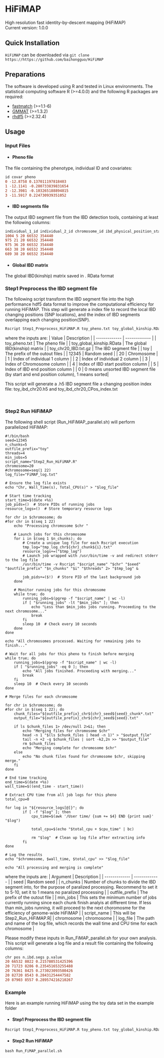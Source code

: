 # HiFiMAP
High resolution fast identity-by-descent mapping (HiFiMAP)
<br />
Current version: 1.0.0

## Quick Installation 

`HiFiMAP` can be downloaded via `git clone https://https://github.com/baihongguo/HiFiMAP`

## Preparations
The software is developed using R and tested in Linux environments. The statistical computing software R (>=4.0.0) and the following R packages are required:
* [fastmatch](https://cran.r-project.org/web/packages/fastmatch/index.html) (>=1.1-6)
* [GMMAT](https://cran.r-project.org/web/packages/GMMAT/index.html) (>=1.3.2)
* [rhdf5](https://github.com/grimbough/rhdf5) (>=2.32.4)

## Usage
### Input Files
* #### Pheno file
The file containing the phenotype, individual ID and covariates:
```diff 
id covar pheno
0 -12.8758 0.137011197818403
1 -12.1141 -0.280733839831654
2 -12.3981 -0.103265188894815
3 -11.5917 0.224730939351052
```

* #### IBD segments file
The output IBD segment file from the IBD detection tools, containing at least the following columns:
```diff 
individual_1_id individual_2_id chromosome_id ibd_physical_position_start ibd_physical_position_end
1004 5 20 66532 354440
975 21 20 66532 354440
975 36 20 66532 354440
663 38 20 66532 354440
689 38 20 66532 354440
```


* #### Global IBD matrix
The global IBD(kinship) matrix saved in . RData format



### Step1 Preprocess the IBD segment file
The following script transform the IBD segment file into the high performance hdf5 data format to improve the computational efficiency for running HiFiMAP. This step will generate a index file to record the local IBD changing positions (SNP locations), and the index of IBD segments overlapping each changing position(SNP).

```diff 
Rscript Step1_Preprocess_HiFiMAP.R toy_pheno.txt toy_global_kinship.RData toy_chr20_IBD.txt.gz toy 12345 20 1 2 3 4 5 0
```
where the inputs are:
| Value  | Description |
| ------------- | ------------- |
| toy_pheno.txt | The pheno file |
| toy_global_kinship.RData  | The global IBD(kinship) matrix  |
| toy_chr20_IBD.txt.gz  | The IBD segment file  |
| toy  | The prefix of the outout files  |
| 12345  | Random seed  |
| 20  | Chromosome  |
| 1 | Index of individual 1 column |
| 2 | Index of individual 2 column |
| 3 | Index of Chromosome column |
| 4 | Index of IBD start position column |
| 5 | Index of IBD end position column |
| 0 | 0 means unsorted IBD segment file (by start and end position column), 1 means sorted|

This script will generate a .h5 IBD segment file a changing position index file: toy_ibd_chr20.h5 and toy_ibd_chr20_CPos_index.txt

<br />

### Step2 Run HiFiMAP
The following shell script (Run_HiFiMAP_parallel.sh) will perform parallelized HiFiMAP:
```
#!/bin/bash
seed=12345
n_chunks=5
outfile_prefix="toy"
threads=4
min_jobs=5
script_name="Step2_Run_HiFiMAP.R"
chromosome=20 
#chromosome=seq(1 22) 
log_file="FiMAP_log.txt"

# Ensure the log file exists
echo "Chr, Wall_Time(s), Total_CPU(s)" > "$log_file"

# Start time tracking
start_time=$(date +%s)
job_pids=()  # Store PIDs of running jobs
resource_logs=()  # Store temporary resource logs

for chr in $chromosome; do
#for chr in $(seq 1 22) 
    echo "Processing chromosome $chr "

    # Launch jobs for this chromosome
    for i in $(seq 1 $n_chunks); do
        # Create a unique log file for each Rscript execution
        tmp_log="tmp_log_chr${chr}_chunk${i}.txt"
        resource_logs+=("$tmp_log")
        # Launch job wrapped with /usr/bin/time -v and redirect stderr to the log file
        /usr/bin/time -v Rscript "$script_name" "$chr" "$seed" "$outfile_prefix" "$n_chunks" "$i" "$threads" 2> "$tmp_log" &
       
        job_pids+=($!)  # Store PID of the last background job
    done

    # Monitor running jobs for this chromosome
    while true; do
        running_jobs=$(pgrep -f "$script_name" | wc -l)
        if [ "$running_jobs" -lt "$min_jobs" ]; then
            echo "Less than $min_jobs jobs running. Proceeding to the next chromosome..."
            break
        fi
        sleep 10  # Check every 10 seconds
    done
done

echo "All chromosomes processed. Waiting for remaining jobs to finish..."

# Wait for all jobs for this pheno to finish before merging
while true; do
    running_jobs=$(pgrep -f "$script_name" | wc -l)
    if [ "$running_jobs" -eq 0 ]; then
        echo "All jobs finished. Proceeding with merging..."
        break
    fi
    sleep 10  # Check every 10 seconds
done

# Merge files for each chromosome

for chr in $chromosome; do
#for chr in $(seq 1 22); do
    chunk_files="${outfile_prefix}_chr${chr}_seed${seed}_chunk*.txt"
    output_file="${outfile_prefix}_chr${chr}_seed${seed}.txt"

    if ls $chunk_files 1> /dev/null 2>&1; then
        echo "Merging files for chromosome $chr"
        head -n 1 "$(ls $chunk_files | head -n 1)" > "$output_file"
        tail -n +2 -q $chunk_files | sort -k2,2n >> "$output_file"
        rm $chunk_files
        echo "Merging complete for chromosome $chr"
    else
        echo "No chunk files found for chromosome $chr, skipping merge."
    fi
done

# End time tracking
end_time=$(date +%s)
wall_time=$((end_time - start_time))

# Extract CPU time from all job logs for this pheno
total_cpu=0

for log in "${resource_logs[@]}"; do
        if [ -f "$log" ]; then
            cpu_time=$(awk '/User time/ {sum += $4} END {print sum}' "$log")

            total_cpu=$(echo "$total_cpu + $cpu_time" | bc)

            rm "$log"  # Clean up log file after extracting info
        fi
done

# Log the results
echo "$chromosome, $wall_time, $total_cpu" >> "$log_file"

echo "All processing and merging is complete"
```
where the inputs are:
| Argument  | Description |
| ------------- | ------------- |
| seed  | Random seed  |
| n_chunks  | Number of chunks to divide the IBD segment into, for the purpose of paralized processing. Recommend to set it to 5-10, set it to 1 means no paralized processing |
| outfile_prefix | The prefix of the outout file |
| min_jobs | This sets the minimum number of jobs currently running since each chunk finish analyis at different time. If less than min_jobs running, it will proceed to the next choromosme for the efficiency of genome-wide HiFiMAP |
| script_name | This will be Step2_Run_HiFiMAP.R|
| chromosome | chromosome |
| log_file | The path and name of the log file, which records the wall time and CPU time for each chromosome |

Please modify these inputs in Run_FiMAP_parallel.sh for your own analysis. This script will generate a log file and a result file containing the following columns:
```diff 
chr pos n.ibd.segs p.value
20 66532 8022 0.215780531425396
20 71723 8286 0.235451653255488
20 76361 8425 0.273023093580426
20 82720 8543 0.28431254447582
20 87903 8557 0.289574216210267
```

### Example
Here is an example running HiFiMAP using the toy data set in the example folder
* #### Step1 Preprocess the IBD segment file
```diff 
Rscript Step1_Preprocess_HiFiMAP.R toy_pheno.txt toy_global_kinship.RData toy_chr20_IBD.txt.gz toy 12345 20 1 2 3 4 5 0
```

* #### Step2 Run HiFiMAP
```diff 
bash Run_FiMAP_parallel.sh
```
